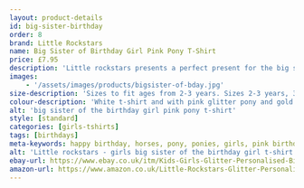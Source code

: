 ```yaml
---
layout: product-details
id: big-sister-birthday
order: 8
brand: Little Rockstars
name: Big Sister of Birthday Girl Pink Pony T-Shirt
price: £7.95
description: 'Little rockstars presents a perfect present for the big sister of the birthday girl with a pink glitter pony and gold glitter stars t-shirt.'
images: 
    - '/assets/images/products/bigsister-of-bday.jpg'
size-description: 'Sizes to fit ages from 2-3 years. Sizes 2-3 years, 3-4 years, 5-6 years, 7-8 years and 9-11 years.'
colour-description: 'White t-shirt and with pink glitter pony and gold glitter stars.'
alt: 'big sister of the birthday girl pink pony t-shirt'
style: [standard]
categories: [girls-tshirts]
tags: [birthdays]
meta-keywords: happy birthday, horses, pony, ponies, girls, pink birthday, big sister, glitter, sparkle
alt: 'Little rockstars - girls big sister of the birthday girl t-shirt with pink glitter pony and gold glitter stars.'
ebay-url: https://www.ebay.co.uk/itm/Kids-Girls-Glitter-Personalised-Big-Sister-Of-The-Birthday-Girl-Pony-T-Shirt/313027015012?hash=item48e1dd3164:m:mRgebqx5iZLU22W3yju3fkQ
amazon-url: https://www.amazon.co.uk/Little-Rockstars-Glitter-Personalised-Birthday/dp/B0892WYNKD/ref=sr_1_1?dchild=1&keywords=birthday+t-shirt&m=A1J0V53ZQGJHT4&qid=1591133221&s=merchant-items&sr=1-1
---
```


